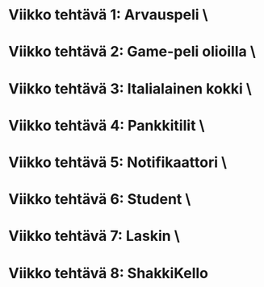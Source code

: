 # Viikko tehtävä 1: Arvauspeli \
# Viikko tehtävä 2: Game-peli olioilla \
# Viikko tehtävä 3: Italialainen kokki \
# Viikko tehtävä 4: Pankkitilit \
# Viikko tehtävä 5: Notifikaattori \
# Viikko tehtävä 6: Student \
# Viikko tehtävä 7: Laskin \
# Viikko tehtävä 8: ShakkiKello
